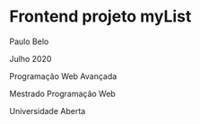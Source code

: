# Frontend projeto myList

Paulo Belo

Julho 2020

Programação Web Avançada

Mestrado Programação Web

Universidade Aberta




